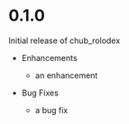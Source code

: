 # 0.1.0

Initial release of chub_rolodex

* Enhancements
  * an enhancement

* Bug Fixes
  * a bug fix

